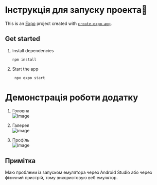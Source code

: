 # Інструкція для запуску проекта👋

This is an [Expo](https://expo.dev) project created with [`create-expo-app`](https://www.npmjs.com/package/create-expo-app).

## Get started

1. Install dependencies

   ```bash
   npm install
   ```

2. Start the app

   ```bash
    npx expo start
   ```

# Демонстрація роботи додатку

1. Головна  
![image](https://github.com/user-attachments/assets/62552838-1ba7-4db0-9511-913c12f66270)  
  
2. Галерея  
![image](https://github.com/user-attachments/assets/2ecfa0ae-1227-4ca6-908e-abbf02ba3950)  
  
3. Профіль  
![image](https://github.com/user-attachments/assets/df112b91-aefa-404e-9734-12588f6e9512)  
  
## Примітка  
Маю проблеми із запуском емулятора через Android Studio або через фізичний пристрій, тому використовую веб емулятор.



